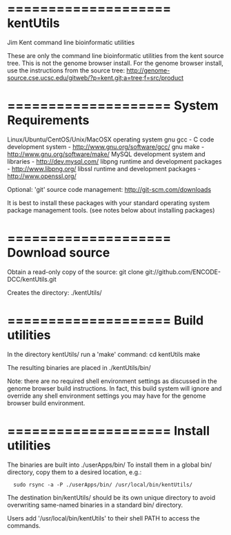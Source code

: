 ====================
kentUtils
====================

Jim Kent command line bioinformatic utilities

  These are only the command line bioinformatic utilities
  from the kent source tree.  This is not the genome browser install.
  For the genome browser install, use the instructions from the source tree:
    http://genome-source.cse.ucsc.edu/gitweb/?p=kent.git;a=tree;f=src/product

====================
System Requirements
====================

Linux/Ubuntu/CentOS/Unix/MacOSX operating system
gnu gcc - C code development system - http://www.gnu.org/software/gcc/
gnu make - http://www.gnu.org/software/make/
MySQL development system and libraries - http://dev.mysql.com/
libpng runtime and development packages - http://www.libpng.org/
libssl runtime and development packages - http://www.openssl.org/

Optional:
'git' source code management: http://git-scm.com/downloads

It is best to install these packages with your standard operating
system package management tools.
    (see notes below about installing packages)

====================
Download source
====================

Obtain a read-only copy of the source:
   git clone git://github.com/ENCODE-DCC/kentUtils.git

Creates the directory: ./kentUtils/

====================
Build utilities
====================

In the directory kentUtils/ run a 'make' command:
   cd kentUtils
   make

The resulting binaries are placed in ./kentUtils/bin/

   Note: there are no required shell environment settings as discussed
         in the genome browser build instructions.  In fact, this build
         system will ignore and override any shell environment settings
         you may have for the genome browser build environment.

====================
Install utilities
====================

   The binaries are built into ./userApps/bin/
   To install them in a global bin/ directory, copy them
   to a desired location, e.g.:

      sudo rsync -a -P ./userApps/bin/ /usr/local/bin/kentUtils/

   The destination bin/kentUtils/ should be its own unique directory
   to avoid overwriting same-named binaries in a standard bin/ directory.

   Users add '/usr/local/bin/kentUtils' to their shell PATH
   to access the commands.

